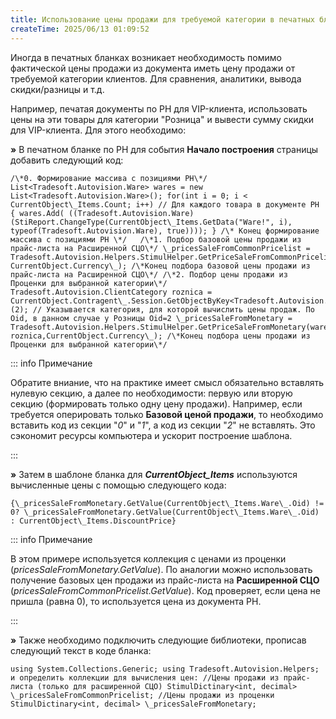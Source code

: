 ```yaml
---
title: Использование цены продажи для требуемой категории в печатных бланках РН
createTime: 2025/06/13 01:09:52
---
```

Иногда в печатных бланках возникает необходимость помимо фактической цены продажи из документа иметь цену продажи от требуемой категории клиентов. Для сравнения, аналитики, вывода скидки/разницы и т.д.

Например, печатая документы по РН для VIP-клиента, использовать цены на эти товары для категории "Розница" и вывести сумму скидки для VIP-клиента. Для этого необходимо:

**»** В печатном бланке по РН для события **Начало построения** страницы добавить следующий код:

```:no-line-numbers
/\*0. Формирование массива с позициями РН\*/ List<Tradesoft.Autovision.Ware> wares = new List<Tradesoft.Autovision.Ware>(); for(int i = 0; i < CurrentObject\_Items.Count; i++) // Для каждого товара в документе РН { wares.Add( ((Tradesoft.Autovision.Ware)(StiReport.ChangeType(CurrentObject\_Items.GetData("Ware!", i), typeof(Tradesoft.Autovision.Ware), true)))); } /\* Конец формирование массива с позициями РН \*/   /\*1. Подбор базовой цены продажи из прайс-листа на Расширенной СЦО\*/ \_pricesSaleFromCommonPricelist = Tradesoft.Autovision.Helpers.StimulHelper.GetPriceSaleFromCommonPricelist(wares, CurrentObject.Currency\_); /\*Конец подбора базовой цены продажи из прайс-листа на Расширенной СЦО\*/ /\*2. Подбор цены продажи из Проценки для выбранной категории\*/ Tradesoft.Autovision.ClientCategory roznica = CurrentObject.Contragent\_.Session.GetObjectByKey<Tradesoft.Autovision.ClientCategory>(2); // Указывается категория, для которой вычислить цены продаж. По Oid, в данном случае у Розницы Oid=2 \_pricesSaleFromMonetary = Tradesoft.Autovision.Helpers.StimulHelper.GetPriceSaleFromMonetary(wares, roznica,CurrentObject.Currency\_); /\*Конец подбора цены продажи из Проценки для выбранной категории\*/
```

::: info Примечание

Обратите вниание, что на практике имеет смысл обязательно вставлять нулевую секцию, а далее по необходимости: первую или вторую секцию (формировать только одну цену продажи).  Например, если требуется оперировать только **Базовой ценой продажи**, то необходимо вставить код из секции "*0*" и "*1*", а код из секции "*2*" не вставлять. Это сэкономит ресурсы компьютера и ускорит построение шаблона. 

:::

**»** Затем в шаблоне бланка для ***CurrentObject\_Items*** используются вычисленные цены с помощью следующего кода:

`{\_pricesSaleFromMonetary.GetValue(CurrentObject\_Items.Ware\_.Oid) != 0? \_pricesSaleFromMonetary.GetValue(CurrentObject\_Items.Ware\_.Oid) : CurrentObject\_Items.DiscountPrice}`

::: info Примечание

В этом примере используется коллекция с ценами из проценки (*pricesSaleFromMonetary.GetValue*). По аналогии можно использовать получение базовых цен продажи из прайс-листа на **Расширенной СЦО** (*pricesSaleFromCommonPricelist.GetValue*). Код проверяет, если цена не пришла (равна 0), то используется цена из документа РН.

:::

**»** Также необходимо подключить следующие библиотеки, прописав следующий текст в коде бланка:

```:no-line-numbers
using System.Collections.Generic; using Tradesoft.Autovision.Helpers; и определить коллекции для вычисления цен: //Цены продажи из прайс-листа (только для расширенной СЦО) StimulDictinary<int, decimal> \_pricesSaleFromCommonPricelist; //Цены продажи из проценки StimulDictinary<int, decimal> \_pricesSaleFromMonetary;
```